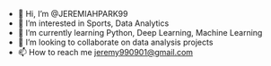 - 👋 Hi, I’m @JEREMIAHPARK99
- 👀 I’m interested in Sports, Data Analytics
- 🌱 I’m currently learning Python, Deep Learning, Machine Learning
- 💞️ I’m looking to collaborate on data analysis projects
- 📫 How to reach me jeremy990901@gmail.com

<!---
JEREMIAHPARK99/JEREMIAHPARK99 is a ✨ special ✨ repository because its `README.md` (this file) appears on your GitHub profile.
You can click the Preview link to take a look at your changes.
--->
